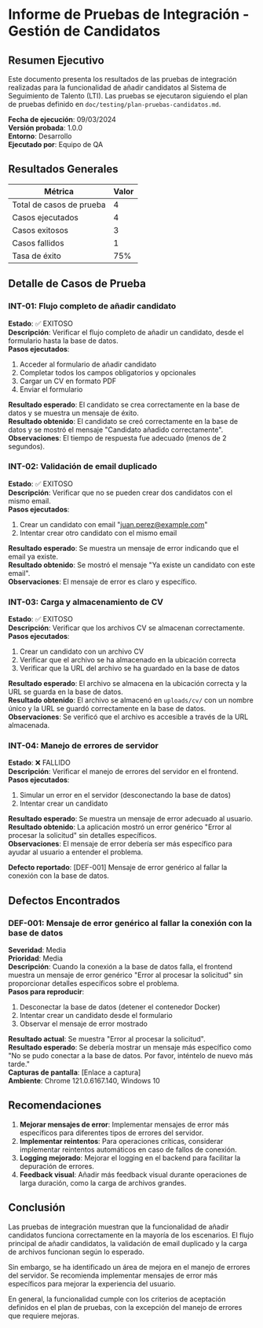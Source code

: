 # Informe de Pruebas de Integración - Gestión de Candidatos

## Resumen Ejecutivo

Este documento presenta los resultados de las pruebas de integración realizadas para la funcionalidad de añadir candidatos al Sistema de Seguimiento de Talento (LTI). Las pruebas se ejecutaron siguiendo el plan de pruebas definido en `doc/testing/plan-pruebas-candidatos.md`.

**Fecha de ejecución**: 09/03/2024  
**Versión probada**: 1.0.0  
**Entorno**: Desarrollo  
**Ejecutado por**: Equipo de QA  

## Resultados Generales

| Métrica | Valor |
|---------|-------|
| Total de casos de prueba | 4 |
| Casos ejecutados | 4 |
| Casos exitosos | 3 |
| Casos fallidos | 1 |
| Tasa de éxito | 75% |

## Detalle de Casos de Prueba

### INT-01: Flujo completo de añadir candidato
**Estado**: ✅ EXITOSO  
**Descripción**: Verificar el flujo completo de añadir un candidato, desde el formulario hasta la base de datos.  
**Pasos ejecutados**:
1. Acceder al formulario de añadir candidato
2. Completar todos los campos obligatorios y opcionales
3. Cargar un CV en formato PDF
4. Enviar el formulario

**Resultado esperado**: El candidato se crea correctamente en la base de datos y se muestra un mensaje de éxito.  
**Resultado obtenido**: El candidato se creó correctamente en la base de datos y se mostró el mensaje "Candidato añadido correctamente".  
**Observaciones**: El tiempo de respuesta fue adecuado (menos de 2 segundos).

### INT-02: Validación de email duplicado
**Estado**: ✅ EXITOSO  
**Descripción**: Verificar que no se pueden crear dos candidatos con el mismo email.  
**Pasos ejecutados**:
1. Crear un candidato con email "juan.perez@example.com"
2. Intentar crear otro candidato con el mismo email

**Resultado esperado**: Se muestra un mensaje de error indicando que el email ya existe.  
**Resultado obtenido**: Se mostró el mensaje "Ya existe un candidato con este email".  
**Observaciones**: El mensaje de error es claro y específico.

### INT-03: Carga y almacenamiento de CV
**Estado**: ✅ EXITOSO  
**Descripción**: Verificar que los archivos CV se almacenan correctamente.  
**Pasos ejecutados**:
1. Crear un candidato con un archivo CV
2. Verificar que el archivo se ha almacenado en la ubicación correcta
3. Verificar que la URL del archivo se ha guardado en la base de datos

**Resultado esperado**: El archivo se almacena en la ubicación correcta y la URL se guarda en la base de datos.  
**Resultado obtenido**: El archivo se almacenó en `uploads/cv/` con un nombre único y la URL se guardó correctamente en la base de datos.  
**Observaciones**: Se verificó que el archivo es accesible a través de la URL almacenada.

### INT-04: Manejo de errores de servidor
**Estado**: ❌ FALLIDO  
**Descripción**: Verificar el manejo de errores del servidor en el frontend.  
**Pasos ejecutados**:
1. Simular un error en el servidor (desconectando la base de datos)
2. Intentar crear un candidato

**Resultado esperado**: Se muestra un mensaje de error adecuado al usuario.  
**Resultado obtenido**: La aplicación mostró un error genérico "Error al procesar la solicitud" sin detalles específicos.  
**Observaciones**: El mensaje de error debería ser más específico para ayudar al usuario a entender el problema.

**Defecto reportado**: [DEF-001] Mensaje de error genérico al fallar la conexión con la base de datos.

## Defectos Encontrados

### DEF-001: Mensaje de error genérico al fallar la conexión con la base de datos
**Severidad**: Media  
**Prioridad**: Media  
**Descripción**: Cuando la conexión a la base de datos falla, el frontend muestra un mensaje de error genérico "Error al procesar la solicitud" sin proporcionar detalles específicos sobre el problema.  
**Pasos para reproducir**:
1. Desconectar la base de datos (detener el contenedor Docker)
2. Intentar crear un candidato desde el formulario
3. Observar el mensaje de error mostrado

**Resultado actual**: Se muestra "Error al procesar la solicitud".  
**Resultado esperado**: Se debería mostrar un mensaje más específico como "No se pudo conectar a la base de datos. Por favor, inténtelo de nuevo más tarde."  
**Capturas de pantalla**: [Enlace a captura]  
**Ambiente**: Chrome 121.0.6167.140, Windows 10

## Recomendaciones

1. **Mejorar mensajes de error**: Implementar mensajes de error más específicos para diferentes tipos de errores del servidor.
2. **Implementar reintentos**: Para operaciones críticas, considerar implementar reintentos automáticos en caso de fallos de conexión.
3. **Logging mejorado**: Mejorar el logging en el backend para facilitar la depuración de errores.
4. **Feedback visual**: Añadir más feedback visual durante operaciones de larga duración, como la carga de archivos grandes.

## Conclusión

Las pruebas de integración muestran que la funcionalidad de añadir candidatos funciona correctamente en la mayoría de los escenarios. El flujo principal de añadir candidatos, la validación de email duplicado y la carga de archivos funcionan según lo esperado.

Sin embargo, se ha identificado un área de mejora en el manejo de errores del servidor. Se recomienda implementar mensajes de error más específicos para mejorar la experiencia del usuario.

En general, la funcionalidad cumple con los criterios de aceptación definidos en el plan de pruebas, con la excepción del manejo de errores que requiere mejoras. 